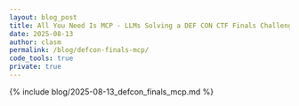 ```yaml
---
layout: blog_post
title: All You Need Is MCP - LLMs Solving a DEF CON CTF Finals Challenge
date: 2025-08-13
author: clasm
permalink: /blog/defcon-finals-mcp/
code_tools: true
private: true
---
```

{% include blog/2025-08-13_defcon_finals_mcp.md %}